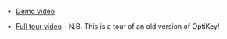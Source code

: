 * [Demo video](https://www.youtube.com/watch?v=HLkyORh7vKk)

* [Full tour video](http://youtu.be/zMod7oExCbY) - N.B. This is a tour of an old version of OptiKey!